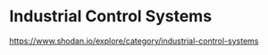 Industrial Control Systems
==========================

https://www.shodan.io/explore/category/industrial-control-systems



